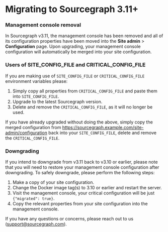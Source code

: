 # Migrating to Sourcegraph 3.11+

### Management console removal

In Sourcegraph v3.11, the management console has been removed and all of its configuration properties have been moved into the **Site admin** > **Configuration** page. Upon upgrading, your management console configuration will automatically be merged into your site configuration.

### Users of SITE_CONFIG_FILE and CRITICAL_CONFIG_FILE

If you are making use of `SITE_CONFIG_FILE` or `CRITICAL_CONFIG_FILE` environment variables please:

1. Simply copy all properties from `CRITICAL_CONFIG_FILE` and paste them into `SITE_CONFIG_FILE`.
2. Upgrade to the latest Sourcegraph version.
3. Delete and remove the `CRITICAL_CONFIG_FILE`, as it will no longer be used.

If you have already upgraded without doing the above, simply copy the merged configuration from https://sourcegraph.example.com/site-admin/configuration back into your `SITE_CONFIG_FILE`, delete and remove the `CRITICAL_CONFIG_FILE`.

### Downgrading

If you intend to downgrade from v3.11 back to v3.10 or earlier, please note that you will need to restore your management console configuration after downgrading. To safely downgrade, please perform the following steps:

1. Make a copy of your site configuration.
2. Change the Docker image tag(s) to 3.10 or earlier and restart the server.
3. Visit the management console, your critical configuration will be just `{"migrated": true}`.
4. Copy the relevant properties from your site configuration into the management console.

If you have any questions or concerns, please reach out to us (support@sourcegraph.com).
